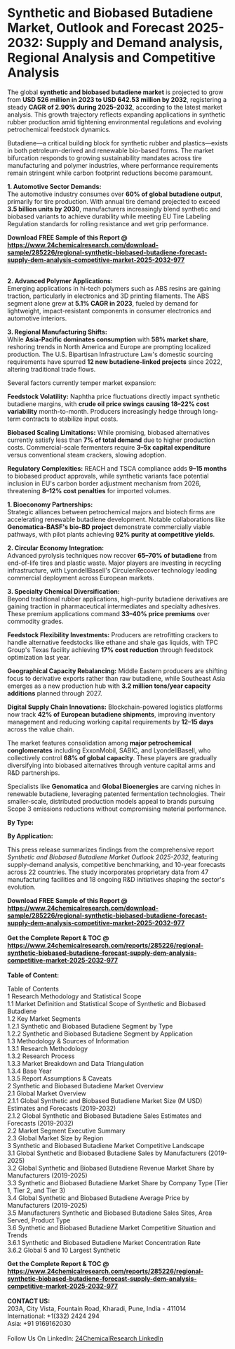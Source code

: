 <h1>Synthetic and Biobased Butadiene Market, Outlook and Forecast 2025-2032: Supply and Demand analysis, Regional Analysis and Competitive Analysis</h1><p>The global <strong>synthetic and biobased butadiene market</strong> is projected to grow from <strong>USD 526 million in 2023 to USD 642.53 million by 2032</strong>, registering a steady <strong>CAGR of 2.90% during 2025–2032</strong>, according to the latest market analysis. This growth trajectory reflects expanding applications in synthetic rubber production amid tightening environmental regulations and evolving petrochemical feedstock dynamics.</p><p>Butadiene—a critical building block for synthetic rubber and plastics—exists in both petroleum-derived and renewable bio-based forms. The market bifurcation responds to growing sustainability mandates across tire manufacturing and polymer industries, where performance requirements remain stringent while carbon footprint reductions become paramount.</p><p><strong>1. Automotive Sector Demands:</strong><br>
The automotive industry consumes over <strong>60% of global butadiene output</strong>, primarily for tire production. With annual tire demand projected to exceed <strong>3.5 billion units by 2030</strong>, manufacturers increasingly blend synthetic and biobased variants to achieve durability while meeting EU Tire Labeling Regulation standards for rolling resistance and wet grip performance.</p><div><b>Download FREE Sample of this Report @ 
            <a href="https://www.24chemicalresearch.com/download-sample/285226/regional-synthetic-biobased-butadiene-forecast-supply-dem-analysis-competitive-market-2025-2032-977">
            https://www.24chemicalresearch.com/download-sample/285226/regional-synthetic-biobased-butadiene-forecast-supply-dem-analysis-competitive-market-2025-2032-977</a></b></div><br><p><strong>2. Advanced Polymer Applications:</strong><br>
Emerging applications in hi-tech polymers such as ABS resins are gaining traction, particularly in electronics and 3D printing filaments. The ABS segment alone grew at <strong>5.1% CAGR in 2023</strong>, fueled by demand for lightweight, impact-resistant components in consumer electronics and automotive interiors.</p><p><strong>3. Regional Manufacturing Shifts:</strong><br>
While <strong>Asia-Pacific dominates consumption</strong> with <strong>58% market share</strong>, reshoring trends in North America and Europe are prompting localized production. The U.S. Bipartisan Infrastructure Law's domestic sourcing requirements have spurred <strong>12 new butadiene-linked projects</strong> since 2022, altering traditional trade flows.</p><p>Several factors currently temper market expansion:</p><p><strong>Feedstock Volatility:</strong> Naphtha price fluctuations directly impact synthetic butadiene margins, with <strong>crude oil price swings causing 18–22% cost variability</strong> month-to-month. Producers increasingly hedge through long-term contracts to stabilize input costs.</p><p><strong>Biobased Scaling Limitations:</strong> While promising, biobased alternatives currently satisfy less than <strong>7% of total demand</strong> due to higher production costs. Commercial-scale fermenters require <strong>3–5x capital expenditure</strong> versus conventional steam crackers, slowing adoption.</p><p><strong>Regulatory Complexities:</strong> REACH and TSCA compliance adds <strong>9–15 months</strong> to biobased product approvals, while synthetic variants face potential inclusion in EU's carbon border adjustment mechanism from 2026, threatening <strong>8–12% cost penalties</strong> for imported volumes.</p><p><strong>1. Bioeconomy Partnerships:</strong><br>
Strategic alliances between petrochemical majors and biotech firms are accelerating renewable butadiene development. Notable collaborations like <strong>Genomatica-BASF's bio-BD project</strong> demonstrate commercially viable pathways, with pilot plants achieving <strong>92% purity at competitive yields</strong>.</p><p><strong>2. Circular Economy Integration:</strong><br>
Advanced pyrolysis techniques now recover <strong>65–70% of butadiene</strong> from end-of-life tires and plastic waste. Major players are investing in recycling infrastructure, with LyondellBasell's CirculenRecover technology leading commercial deployment across European markets.</p><p><strong>3. Specialty Chemical Diversification:</strong><br>
Beyond traditional rubber applications, high-purity butadiene derivatives are gaining traction in pharmaceutical intermediates and specialty adhesives. These premium applications command <strong>33–40% price premiums</strong> over commodity grades.</p><p><strong>Feedstock Flexibility Investments:</strong> Producers are retrofitting crackers to handle alternative feedstocks like ethane and shale gas liquids, with TPC Group's Texas facility achieving <strong>17% cost reduction</strong> through feedstock optimization last year.</p><p><strong>Geographical Capacity Rebalancing:</strong> Middle Eastern producers are shifting focus to derivative exports rather than raw butadiene, while Southeast Asia emerges as a new production hub with <strong>3.2 million tons/year capacity additions</strong> planned through 2027.</p><p><strong>Digital Supply Chain Innovations:</strong> Blockchain-powered logistics platforms now track <strong>42% of European butadiene shipments</strong>, improving inventory management and reducing working capital requirements by <strong>12–15 days</strong> across the value chain.</p><p>The market features consolidation among <strong>major petrochemical conglomerates</strong> including ExxonMobil, SABIC, and LyondellBasell, who collectively control <strong>68% of global capacity</strong>. These players are gradually diversifying into biobased alternatives through venture capital arms and R&amp;D partnerships.</p><p>Specialists like <strong>Genomatica</strong> and <strong>Global Bioenergies</strong> are carving niches in renewable butadiene, leveraging patented fermentation technologies. Their smaller-scale, distributed production models appeal to brands pursuing Scope 3 emissions reductions without compromising material performance.</p><p><strong>By Type:</strong></p><p><strong>By Application:</strong></p><p>This press release summarizes findings from the comprehensive report <em>Synthetic and Biobased Butadiene Market Outlook 2025-2032</em>, featuring supply-demand analysis, competitive benchmarking, and 10-year forecasts across 22 countries. The study incorporates proprietary data from 47 manufacturing facilities and 18 ongoing R&amp;D initiatives shaping the sector's evolution.</p><div><b>Download FREE Sample of this Report @ 
            <a href="https://www.24chemicalresearch.com/download-sample/285226/regional-synthetic-biobased-butadiene-forecast-supply-dem-analysis-competitive-market-2025-2032-977">
            https://www.24chemicalresearch.com/download-sample/285226/regional-synthetic-biobased-butadiene-forecast-supply-dem-analysis-competitive-market-2025-2032-977</a></b></div><br><div><b>Get the Complete Report & TOC @ 
            <a href="https://www.24chemicalresearch.com/reports/285226/regional-synthetic-biobased-butadiene-forecast-supply-dem-analysis-competitive-market-2025-2032-977">
            https://www.24chemicalresearch.com/reports/285226/regional-synthetic-biobased-butadiene-forecast-supply-dem-analysis-competitive-market-2025-2032-977</a></b></div><br>
            <b>Table of Content:</b><p>Table of Contents<br />
1 Research Methodology and Statistical Scope<br />
1.1 Market Definition and Statistical Scope of Synthetic and Biobased Butadiene<br />
1.2 Key Market Segments<br />
1.2.1 Synthetic and Biobased Butadiene Segment by Type<br />
1.2.2 Synthetic and Biobased Butadiene Segment by Application<br />
1.3 Methodology & Sources of Information<br />
1.3.1 Research Methodology<br />
1.3.2 Research Process<br />
1.3.3 Market Breakdown and Data Triangulation<br />
1.3.4 Base Year<br />
1.3.5 Report Assumptions & Caveats<br />
2 Synthetic and Biobased Butadiene Market Overview<br />
2.1 Global Market Overview<br />
2.1.1 Global Synthetic and Biobased Butadiene Market Size (M USD) Estimates and Forecasts (2019-2032)<br />
2.1.2 Global Synthetic and Biobased Butadiene Sales Estimates and Forecasts (2019-2032)<br />
2.2 Market Segment Executive Summary<br />
2.3 Global Market Size by Region<br />
3 Synthetic and Biobased Butadiene Market Competitive Landscape<br />
3.1 Global Synthetic and Biobased Butadiene Sales by Manufacturers (2019-2025)<br />
3.2 Global Synthetic and Biobased Butadiene Revenue Market Share by Manufacturers (2019-2025)<br />
3.3 Synthetic and Biobased Butadiene Market Share by Company Type (Tier 1, Tier 2, and Tier 3)<br />
3.4 Global Synthetic and Biobased Butadiene Average Price by Manufacturers (2019-2025)<br />
3.5 Manufacturers Synthetic and Biobased Butadiene Sales Sites, Area Served, Product Type<br />
3.6 Synthetic and Biobased Butadiene Market Competitive Situation and Trends<br />
3.6.1 Synthetic and Biobased Butadiene Market Concentration Rate<br />
3.6.2 Global 5 and 10 Largest Synthetic</p><div><b>Get the Complete Report & TOC @ 
            <a href="https://www.24chemicalresearch.com/reports/285226/regional-synthetic-biobased-butadiene-forecast-supply-dem-analysis-competitive-market-2025-2032-977">
            https://www.24chemicalresearch.com/reports/285226/regional-synthetic-biobased-butadiene-forecast-supply-dem-analysis-competitive-market-2025-2032-977</a></b></div><br><b>CONTACT US:</b><br>
            203A, City Vista, Fountain Road, Kharadi, Pune, India - 411014<br>
            International: +1(332) 2424 294<br>
            Asia: +91 9169162030 <br><br>
            Follow Us On LinkedIn: <a href="https://www.linkedin.com/company/24chemicalresearch/">24ChemicalResearch LinkedIn</a>